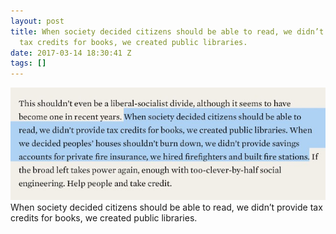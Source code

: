 ```yaml
---
layout: post
title: When society decided citizens should be able to read, we didn’t provide
  tax credits for books, we created public libraries.
date: 2017-03-14 18:30:41 Z
tags: []
---
```

![](/media/2017/03/158401846356.jpg)
When society decided citizens should be able to read, we didn’t provide tax credits for books, we created public libraries.
